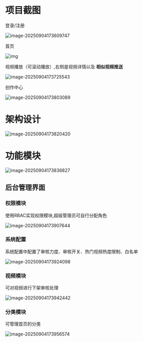 # 项目截图


登录/注册

![image-20250904173609747](https://oss.itbaima.cn/hub/655/image-20250904lqsvzy817.png)


首页

![img](https://oss.itbaima.cn/hub/655/image-202509047gqgi829h.png)

视频播放（可滚动播放）,右侧是视频详情以及 **相似视频推送** 

![image-20250904173725543](https://oss.itbaima.cn/hub/655/image-20250904mkq1ynpma.png)


创作中心

![image-20250904173803089](https://oss.itbaima.cn/hub/655/image-202509045aqajve2k.png)

# 架构设计

![image-20250904173820420](https://oss.itbaima.cn/hub/655/image-20250904wxjsd1kir.png)

# 功能模块

![image-20250904173836827](https://oss.itbaima.cn/hub/655/image-20250904o4maz1hw0.png)

## 后台管理界面

### 权限模块

使用RBAC实现权限模块,超级管理员可自行分配角色

![image-20250904173907644](https://oss.itbaima.cn/hub/655/image-20250904mwrd1qpu1.png)

### 系统配置

系统配置中配置了审核力度、审核开关、热门视频热度限制、白名单

![image-20250904173924098](https://oss.itbaima.cn/hub/655/image-20250904hkv6j4rc2.png)

### 视频模块

可对视频进行下架审核处理

![image-20250904173942442](https://oss.itbaima.cn/hub/655/image-20250904oq5f02ymx.png)

### 分类模块

可管理首页的分类

![image-20250904173956574](https://oss.itbaima.cn/hub/655/image-20250904gn13jrn2w.png)
